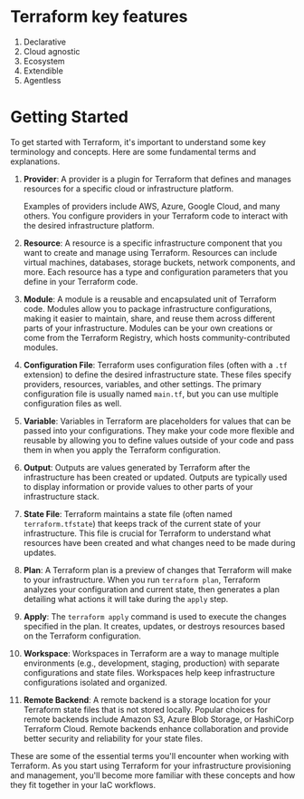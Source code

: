 # Terraform key features
1. Declarative
2. Cloud agnostic
3. Ecosystem
4. Extendible
5. Agentless





# Getting Started

To get started with Terraform, it's important to understand some key terminology and concepts. Here are some fundamental terms and explanations.

1. **Provider**: 
    A provider is a plugin for Terraform that defines and manages resources for a specific cloud or infrastructure platform. 

    Examples of providers include 
        AWS,
        Azure, 
        Google Cloud, 
        and many others. 
You configure providers in your Terraform code to interact with the desired infrastructure platform.

2. **Resource**: 
    A resource is a specific infrastructure component that you want to create and manage using Terraform. Resources can include virtual machines, databases, storage buckets, network components, and more. Each resource has a type and configuration parameters that you define in your Terraform code.

3. **Module**: 
    A module is a reusable and encapsulated unit of Terraform code. Modules allow you to package infrastructure configurations, making it easier to maintain, share, and reuse them across different parts of your infrastructure. Modules can be your own creations or come from the Terraform Registry, which hosts community-contributed modules.

4. **Configuration File**: 
    Terraform uses configuration files (often with a `.tf` extension) to define the desired infrastructure state. These files specify providers, resources, variables, and other settings. The primary configuration file is usually named `main.tf`, but you can use multiple configuration files as well.

5. **Variable**: 
    Variables in Terraform are placeholders for values that can be passed into your configurations. They make your code more flexible and reusable by allowing you to define values outside of your code and pass them in when you apply the Terraform configuration.

6. **Output**: 
    Outputs are values generated by Terraform after the infrastructure has been created or updated. Outputs are typically used to display information or provide values to other parts of your infrastructure stack.

7. **State File**: 
    Terraform maintains a state file (often named `terraform.tfstate`) that keeps track of the current state of your infrastructure. This file is crucial for Terraform to understand what resources have been created and what changes need to be made during updates.

8. **Plan**: 
    A Terraform plan is a preview of changes that Terraform will make to your infrastructure. When you run `terraform plan`, Terraform analyzes your configuration and current state, then generates a plan detailing what actions it will take during the `apply` step.

9. **Apply**: 
    The `terraform apply` command is used to execute the changes specified in the plan. It creates, updates, or destroys resources based on the Terraform configuration.

10. **Workspace**: 
    Workspaces in Terraform are a way to manage multiple environments (e.g., development, staging, production) with separate configurations and state files. Workspaces help keep infrastructure configurations isolated and organized.

11. **Remote Backend**: 
    A remote backend is a storage location for your Terraform state files that is not stored locally. Popular choices for remote backends include Amazon S3, Azure Blob Storage, or HashiCorp Terraform Cloud. Remote backends enhance collaboration and provide better security and reliability for your state files.

These are some of the essential terms you'll encounter when working with Terraform. As you start using Terraform for your infrastructure provisioning and management, you'll become more familiar with these concepts and how they fit together in your IaC workflows.